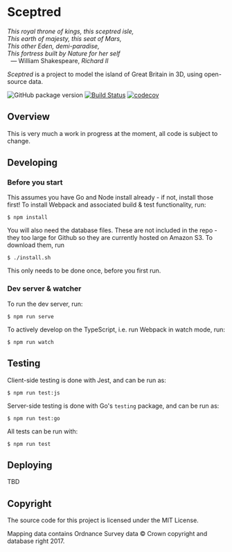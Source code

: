# Sceptred

_This royal throne of kings, this sceptred isle,_<br>
_This earth of majesty, this seat of Mars,_<br>
_This other Eden, demi-paradise,_<br>
_This fortress built by Nature for her self_<br>
&nbsp;&nbsp;— William Shakespeare, _Richard II_

_Sceptred_ is a project to model the island of Great Britain in 3D, using open-source data.

![GitHub package version](https://img.shields.io/github/package-json/v/qwghlm/sceptred.svg)
[![Build Status](https://travis-ci.org/qwghlm/sceptred.svg?branch=master)](https://travis-ci.org/qwghlm/sceptred)
[![codecov](https://codecov.io/gh/qwghlm/sceptred/branch/master/graph/badge.svg)](https://codecov.io/gh/qwghlm/sceptred)

## Overview

This is very much a work in progress at the moment, all code is subject to change.

## Developing

### Before you start

This assumes you have Go and Node install already - if not, install those first! To install Webpack and associated build & test functionality, run:

    $ npm install

You will also need the database files. These are not included in the repo - they too large for Github so they are currently hosted on Amazon S3. To download them, run

    $ ./install.sh

This only needs to be done once, before you first run.

### Dev server & watcher

To run the dev server, run:

    $ npm run serve

To actively develop on the TypeScript, i.e. run Webpack in watch mode, run:

    $ npm run watch

## Testing

Client-side testing is done with Jest, and can be run as:

    $ npm run test:js

Server-side testing is done with Go's `testing` package, and can be run as:

    $ npm run test:go

All tests can be run with:

    $ npm run test

## Deploying

TBD

## Copyright

The source code for this project is licensed under the MIT License.

Mapping data contains Ordnance Survey data © Crown copyright and database right 2017.
